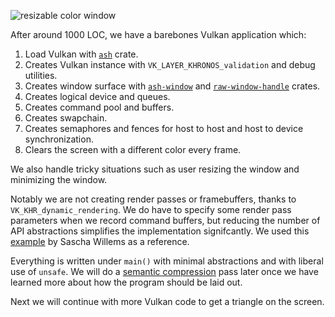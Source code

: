 <info
    title="Clearing window with <code>VK_KHR_dynamic_rendering</code>"
    link="clearing-window"
    date="2023-01-08"
    commit="0f6d7f1bf1b22d1fff43e87080c854eadb3e459d"
/>

![resizable color window](images/20230108-170100.webp)

After around 1000 LOC, we have a barebones Vulkan application which:

1. Load Vulkan with [`ash`](https://crates.io/crates/ash) crate.
2. Creates Vulkan instance with `VK_LAYER_KHRONOS_validation` and debug
   utilities.
3. Creates window surface with
   [`ash-window`](https://crates.io/crates/ash-window) and
   [`raw-window-handle`](https://crates.io/crates/raw-window-handle) crates.
4. Creates logical device and queues.
5. Creates command pool and buffers.
6. Creates swapchain.
7. Creates semaphores and fences for host to host and host to device
   synchronization.
8. Clears the screen with a different color every frame.

We also handle tricky situations such as user resizing the window and minimizing
the window.

Notably we are not creating render passes or framebuffers, thanks to
`VK_KHR_dynamic_rendering`. We do have to specify some render pass parameters
when we record command buffers, but reducing the number of API abstractions
simplifies the implementation signifcantly. We used this
[example](https://github.com/SaschaWillems/Vulkan/blob/313ac10de4a765997ddf5202c599e4a0ca32c8ca/examples/dynamicrendering/dynamicrendering.cpp)
by Sascha Willems as a reference.

Everything is written under `main()` with minimal abstractions and with liberal
use of `unsafe`. We will do a [semantic
compression](https://caseymuratori.com/blog_0015) pass later once we have
learned more about how the program should be laid out.

Next we will continue with more Vulkan code to get a triangle on the screen.